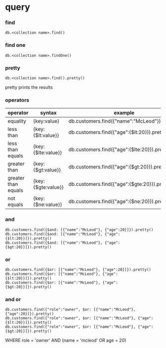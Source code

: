 # query

### find
```
db.<collection name>.find()
```

### find one
```
db.<collection name>.findOne()
```

### pretty
```
db.<collection name>.find().pretty()
```
pretty prints the results

### operators

| operator | syntax | example |
| --- | --- | --- |
| equality | {key:value} | db.customers.find({"name":"McLeod"}).pretty() | 
| less than | {key:{$lt:value}} | db.customers.find({"age":{$lt:20}}).pretty() | 
| less than equals | {key:{$lte:value}} | db.customers.find({"age":{$lte:20}}).pretty() | 
| greater than | {key:{$gt:value}} | db.customers.find({"age":{$gt:20}}).pretty() | 
| greater than equals | {key:{$gte:value}} | db.customers.find({"age":{$gte:20}}).pretty() | 
| not equals | {key:{$ne:value}} | db.customers.find({"age":{$ne:20}}).pretty() | 

### and
```
db.customers.find({$and: [{"name":"McLeod"}, {"age":20}]}).pretty()
db.customers.find({$and: [{"name":"McLeod"}, {"age":{$lt:20}}]}).pretty()
db.customers.find({$and: [{"name":"McLeod"}, {"age":{$gt:20}}]}).pretty()
```

### or
```
db.customers.find({$or: [{"name":"McLeod"}, {"age":20}]}).pretty()
db.customers.find({$or: [{"name":"McLeod"}, {"age":{$lt:20}}]}).pretty()
db.customers.find({$or: [{"name":"McLeod"}, {"age":{$gt:20}}]}).pretty()
```

### and or
```
db.customers.find({"role":"owner", $or: [{"name":"McLeod"}, {"age":20}]}).pretty()
db.customers.find({"role":"owner", $or: [{"name":"McLeod"}, {"age":{$lt:20}}]}).pretty()
db.customers.find({"role":"owner", $or: [{"name":"McLeod"}, {"age":{$gt:20}}]}).pretty()
```
WHERE role = 'owner' AND (name = 'mcleod' OR age = 20)